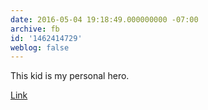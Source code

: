 ```yaml
---
date: 2016-05-04 19:18:49.000000000 -07:00
archive: fb
id: '1462414729'
weblog: false
---
```


This kid is my personal hero.

[Link](http://abcnews.go.com/US/year-writes-excuse-note-home-school/story?id=38876143)
